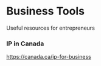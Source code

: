 # Business Tools
Useful resources for entrepreneurs

### IP in Canada
https://canada.ca/ip-for-business
